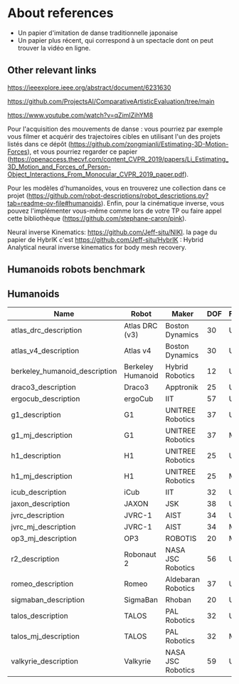 # About references

- Un papier d'imitation de danse traditionnelle japonaise
- Un papier plus récent, qui correspond à un spectacle dont on peut trouver la vidéo en ligne.


## Other relevant links

https://ieeexplore.ieee.org/abstract/document/6231630

https://github.com/ProjectsAI/ComparativeArtisticEvaluation/tree/main

https://www.youtube.com/watch?v=qZimIZihYM8

Pour l'acquisition des mouvements de danse : vous pourriez par exemple vous filmer et acquérir des trajectoires cibles en utilisant l'un des projets listés dans ce dépôt (https://github.com/zongmianli/Estimating-3D-Motion-Forces), et vous pourriez regarder ce papier (https://openaccess.thecvf.com/content_CVPR_2019/papers/Li_Estimating_3D_Motion_and_Forces_of_Person-Object_Interactions_From_Monocular_CVPR_2019_paper.pdf).

Pour les modèles d'humanoïdes, vous en trouverez une collection dans ce projet (https://github.com/robot-descriptions/robot_descriptions.py?tab=readme-ov-file#humanoids). Enfin, pour la cinématique inverse, vous pouvez l'implémenter vous-même comme lors de votre TP ou faire appel cette bibliothèque (https://github.com/stephane-caron/pink).


Neural inverse Kinematics: https://github.com/Jeff-sjtu/NIKI.
la page du papier de HybrIK c'est https://github.com/Jeff-sjtu/HybrIK : Hybrid Analytical neural inverse kinematics for body mesh recovery.

## Humanoids robots benchmark

## Humanoids

| Name                      | Robot            | Maker              | DOF | Format | Notes |
|---------------------------|------------------|--------------------|-----|--------|------------|
| atlas_drc_description     | Atlas DRC (v3)   | Boston Dynamics    | 30  | URDF   |
| atlas_v4_description      | Atlas v4         | Boston Dynamics    | 30  | URDF   |
| berkeley_humanoid_description | Berkeley Humanoid | Hybrid Robotics | 12  | URDF   | Not found loads_robots |
| draco3_description        | Draco3           | Apptronik          | 25  | URDF   |
| ergocub_description       | ergoCub          | IIT                | 57  | URDF   |
| g1_description            | G1               | UNITREE Robotics   | 37  | URDF   |
| g1_mj_description         | G1               | UNITREE Robotics   | 37  | MJCF   |
| h1_description            | H1               | UNITREE Robotics   | 25  | URDF   |
| h1_mj_description         | H1               | UNITREE Robotics   | 25  | MJCF   |
| icub_description          | iCub             | IIT                | 32  | URDF   |
| jaxon_description         | JAXON            | JSK                | 38  | URDF   |
| jvrc_description          | JVRC-1           | AIST               | 34  | URDF   |
| jvrc_mj_description       | JVRC-1           | AIST               | 34  | MJCF   |
| op3_mj_description        | OP3              | ROBOTIS            | 20  | MJCF   |
| r2_description            | Robonaut 2       | NASA JSC Robotics  | 56  | URDF   |
| romeo_description         | Romeo            | Aldebaran Robotics | 37  | URDF   |
| sigmaban_description      | SigmaBan         | Rhoban             | 20  | URDF   |
| talos_description         | TALOS            | PAL Robotics       | 32  | URDF   |
| talos_mj_description      | TALOS            | PAL Robotics       | 32  | MJCF   |
| valkyrie_description      | Valkyrie         | NASA JSC Robotics  | 59  | URDF   |
